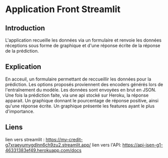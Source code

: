 # Application Front Streamlit

## Introduction
L'application recueille les données via un formulaire et renvoie les données réceptions sous forme de graphique et d'une réponse écrite de la réponse de la prédiction. 

## Explication
En acceuil, un formulaire permettant de reccueillir les données pour la prédiction.
Les options proposés proviennent des encoders générés lors de l'entraînement du modèle.
Les données sont envoyées en brut en JSON.
Une fois la prédiction faite, via une api stocké sur Heroku, la réponse apparait.
Un graphique donnant le pourcentage de réponse positive, ainsi qu'une réponse écrite. 
Un graphique présente les features ayant le plus d'importance.


## Liens
lien vers streamlit : https://my-credit-g7xraeyumygdlnn6ch9zu2.streamlit.app/
lien vers l'API: https://api-isen-g1-46331383ef49.herokuapp.com/docs